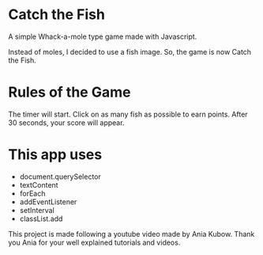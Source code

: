 # Catch the Fish #
A simple Whack-a-mole type game made with Javascript.

Instead of moles, I decided to use a fish image. So, the game is now Catch the Fish. 

# Rules of the Game #
The timer will start. 
Click on as many fish as possible to earn points.
After 30 seconds, your score will appear.

# This app uses #
- document.querySelector
- textContent
- forEach
- addEventListener
- setInterval
- classList.add

This project is made following a youtube video made by Ania Kubow. Thank you Ania for your well explained tutorials and videos.


